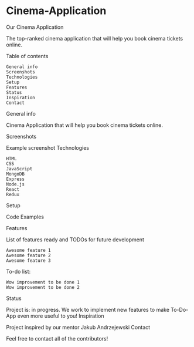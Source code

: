 # Cinema-Application
Our Cinema Application


   The top-ranked cinema application that will help you book cinema tickets online.

Table of contents

    General info
    Screenshots
    Technologies
    Setup
    Features
    Status
    Inspiration
    Contact

General info

Cinema Application that will help you book cinema tickets online.

Screenshots

Example screenshot
Technologies

    HTML
    CSS
    JavaScript
    MongoDB
    Express
    Node.js
    React 
    Redux

Setup

Code Examples
<title>Cinema Application</title>

<script src="main.js"></script>

Features

List of features ready and TODOs for future development

    Awesome feature 1
    Awesome feature 2
    Awesome feature 3

To-do list:

    Wow improvement to be done 1
    Wow improvement to be done 2

Status

Project is: in progress. We work to implement new features to make To-Do-App even more useful to you!
Inspiration

Project inspired by our mentor Jakub Andrzejewski
Contact

Feel free to contact all of the contributors!
